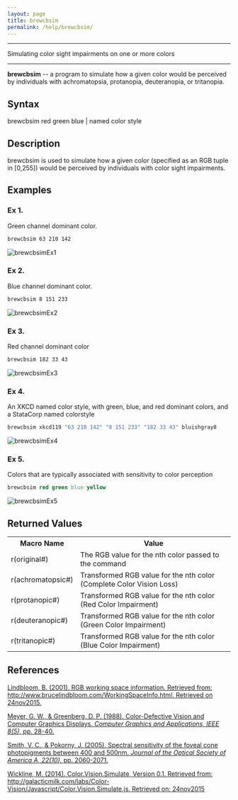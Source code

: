 ```yaml
---
layout: page
title: brewcbsim
permalink: /help/brewcbsim/
---
```


<hr>
Simulating color sight impairments on one or more colors
<hr>
  
__brewcbsim__ -- a program to simulate how a given color would be perceived by individuals with achromatopsia, protanopia, deuteranopia, or tritanopia.
 
## Syntax
 
brewcbsim red green blue | named color style
 
## Description
 
brewcbsim is used to simulate how a given color (specified as an RGB tuple in [0,255]) would be perceived by individuals with color sight impairments.
 
## Examples
 
### Ex 1.
Green channel dominant color.

```Stata 
brewcbsim 63 210 142
```

![brewcbsimEx1](../../img/brewcbsimex1.png)

### Ex 2.
Blue channel dominant color.

```Stata 
brewcbsim 8 151 233
```

![brewcbsimEx2](../../img/brewcbsimex2.png)

### Ex 3. 
Red channel dominant color

```Stata 
brewcbsim 182 33 43
```   

![brewcbsimEx3](../../img/brewcbsimex3.png)

### Ex 4. 
An XKCD named color style, with green, blue, and red dominant colors, and a StataCorp named colorstyle

```Stata
brewcbsim xkcd119 "63 210 142" "8 151 233" "182 33 43" bluishgray8
```   

![brewcbsimEx4](../../img/brewcbsimex4.png)

### Ex 5.
Colors that are typically associated with sensitivity to color perception

```Stata
brewcbsim red green blue yellow
```

![brewcbsimEx5](../../img/brewcbsimex5.png)

## Returned Values

<table>
<th>Macro Name</th><th>Value</th> 
<tr><td>r(original#)</td><td>The RGB value for the nth color passed to the command</td></tr>
<tr><td>r(achromatopsic#)</td><td>Transformed RGB value for the nth color (Complete Color Vision Loss)</td></tr>
<tr><td>r(protanopic#)</td><td>Transformed RGB value for the nth color (Red Color Impairment)</td></tr>
<tr><td>r(deuteranopic#)</td><td>Transformed RGB value for the nth color (Green Color Impairment)</td></tr>
<tr><td>r(tritanopic#)</td><td>Transformed RGB value for the nth color (Blue Color Impairment)</td></tr>
</table>
 
## References
[Lindbloom, B. (2001).  RGB working space information. Retrieved from: http://www.brucelindbloom.com/WorkingSpaceInfo.html.  Retrieved on 24nov2015.](http://www.brucelindbloom.com/WorkingSpaceInfo.html)

[Meyer, G. W., & Greenberg, D. P. (1988). Color-Defective Vision and Computer Graphics Displays. *Computer Graphics and Applications, IEEE 8(5),* pp. 28-40.](http://www-users.cs.umn.edu/~meyer/papers/meyer-greenberg-cga-1988.pdf)

[Smith, V. C., & Pokorny, J. (2005).  Spectral sensitivity of the foveal cone photopigments between 400 and 500nm.  *Journal of the Optical Society of America A, 22(10),* pp. 2060-2071.](http://macboy.uchicago.edu/~eye1/PDF%20files/Smith%20Pokorny%2075.pdf)

[Wickline, M. (2014).  Color.Vision.Simulate, Version 0.1.  Retrieved from: http://galacticmilk.com/labs/Color-Vision/Javascript/Color.Vision.Simulate.js.  Retrieved on: 24nov2015](http://galacticmilk.com/labs/Color-Vision/Javascript/Color.Vision.Simulate.js)

